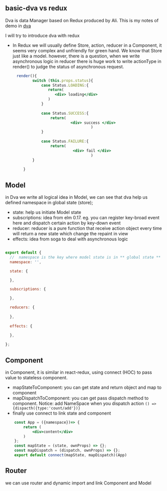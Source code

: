 basic-dva vs redux
--
Dva is data Manager based on Redux produced by Ali.
This is my notes of demo in [dva](https://github.com/dvajs/dva/blob/master/docs/GettingStarted.md "get started") 

I will try to introduce dva with redux 

* In Redux we will usually define Store, action, reducer in a Component, it seems 
very complex and unfriendly for green hand. We know that Store just like a model.
however, there is a question, when we write asynchronous logic in reducer there is 
huge work to write actionType in render() to judge the status of asynchronous request.

```jsx harmony
     render(){
            switch (this.props.status){
                case Status.LOADING:{
                   return(
                      <div> loading</div>
                   )
                }
    
                case Status.SUCCESS:{
                    return(
                             <div> success </div> 
                                      )
                }
    
                case Status.FAILURE:{
                    return(
                              <div> fail </div>
                                      )
            }
    
        }
```  

Model
--
in Dva we write all logical idea in Model, we can see that dva help us defined namespace in global state (store);
* state:  help us initiate Model state 
* subscriptions: idea from  elm 0.17.  eg. you can register key-broad event here and dispatch certain action by key-down event
* reducer: reducer is a pure function that receive action object every time will return a new state which change the repaint in view 
* effects: idea from soga to deal with asynchronous logic 
```jsx harmony

export default {
  //  namespace is the key where model state is in ** global state **
  namespace: '', 

  state: {

  },

  subscriptions: {

  },

  reducers: {
   
  },
  
  effects: {
   
  },

};

``` 

Component
--
 in Component, it is similar in react-redux, using connect (HOC) to pass value to
 stateless component. 
 * mapStateToComponent: you can get state and  return object and map to component
 * mapDispatchToComponent: you can get pass dispatch method to component. Notice: add NameSpace when you dispatch
 action `() => {dispacth({type:'count/add'})}`
 * finally use connect to link state and component 

```jsx harmony
    const App = ({namespace})=> {
        return (
            <div>content</div>
        )
    };
    const mapState = (state, ownProps) => {};
    const mapDispatch = (dispatch, ownProps) => {};
    export default connect(mapState, mapDispatch)(App)
```

Router 
--
we can use router and dynamic import and link Component and Model 